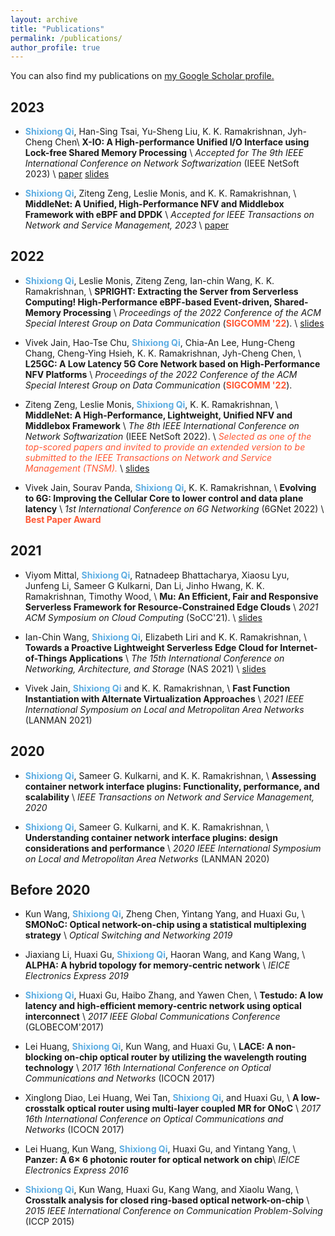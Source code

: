 ```yaml
---
layout: archive
title: "Publications"
permalink: /publications/
author_profile: true
---
```


You can also find my publications on <u><a href="https://scholar.google.com/citations?user=KEpqRlYAAAAJ&hl=en">my Google Scholar profile</a>.</u>

<!-- Click on these icons for the paper <img src="images/file-cloud-download.png"> to download pdf, or <img src="images/media.png"> for media coverage. -->

## 2023
* <span style="color:#5DADE2">**Shixiong Qi**</span>, Han-Sing Tsai, Yu-Sheng Liu, K. K. Ramakrishnan, Jyh-Cheng Chen\\
**X-IO: A High-performance Unified I/O Interface using Lock-free Shared Memory Processing** \\
*Accepted for The 9th IEEE International Conference on Network Softwarization* (IEEE NetSoft 2023) \\
[paper](./papers/xio-netsoft23.pdf) [slides](./slides/X-IO-NetSoft23-conference-talk.pdf)

* <span style="color:#5DADE2">**Shixiong Qi**</span>, Ziteng Zeng, Leslie Monis, and K. K. Ramakrishnan, \\
**MiddleNet: A Unified, High-Performance NFV and Middlebox Framework with eBPF and DPDK** \\
*Accepted for IEEE Transactions on Network and Service Management, 2023* \\
[paper](https://arxiv.org/pdf/2303.04404.pdf)

## 2022
* <span style="color:#5DADE2">**Shixiong Qi**</span>, Leslie Monis, Ziteng Zeng, Ian-chin Wang, K. K. Ramakrishnan, \\
**SPRIGHT: Extracting the Server from Serverless Computing!  High-Performance eBPF-based Event-driven, Shared-Memory Processing** \\
*Proceedings of the 2022 Conference of the ACM Special Interest Group on Data Communication* (<span style="color:#FF5733">**SIGCOMM '22**</span>). \\
[slides](./slides/SPRIGHT-sigcomm22-slides.pdf)

* Vivek Jain, Hao-Tse Chu, <span style="color:#5DADE2">**Shixiong Qi**</span>, Chia-An Lee, Hung-Cheng Chang, Cheng-Ying Hsieh, K. K. Ramakrishnan, Jyh-Cheng Chen, \\
**L25GC: A Low Latency 5G Core Network based on High-Performance NFV Platforms** \\
*Proceedings of the 2022 Conference of the ACM Special Interest Group on Data Communication* (<span style="color:#FF5733">**SIGCOMM '22**</span>).

* Ziteng Zeng, Leslie Monis, <span style="color:#5DADE2">**Shixiong Qi**</span>, K. K. Ramakrishnan, \\
**MiddleNet: A High-Performance, Lightweight,  Unified NFV and Middlebox Framework** \\
*The 8th IEEE International Conference on Network Softwarization* (IEEE NetSoft 2022). \\
<span style="color:#FF5733">*Selected as one of the top-scored papers and invited to provide an extended version to be submitted to the IEEE Transactions on Network and Service Management (TNSM).*</span> \\
[slides](./slides/MiddleNet-NetSoft22-slides.pdf)

* Vivek Jain, Sourav Panda, <span style="color:#5DADE2">**Shixiong Qi**</span>, K. K. Ramakrishnan, \\
**Evolving to 6G: Improving the Cellular Core to lower control and data plane latency** \\
*1st International Conference on 6G Networking* (6GNet 2022) \\
<span style="color:#FF5733">**Best Paper Award**</span>

## 2021
* Viyom Mittal, <span style="color:#5DADE2">**Shixiong Qi**</span>, Ratnadeep Bhattacharya, Xiaosu Lyu, Junfeng Li, Sameer G Kulkarni, Dan Li, Jinho Hwang, K. K. Ramakrishnan, Timothy Wood, \\
**Mu: An Efficient, Fair and Responsive Serverless Framework for Resource-Constrained Edge Clouds** \\
*2021 ACM Symposium on Cloud Computing* (SoCC'21). \\
[slides](./slides/Mu-SoCC'21-short-12min.pdf)

* Ian-Chin Wang, <span style="color:#5DADE2">**Shixiong Qi**</span>, Elizabeth Liri and K. K. Ramakrishnan, \\
**Towards a Proactive Lightweight Serverless Edge Cloud for Internet-of-Things Applications** \\
*The 15th International Conference on Networking, Architecture, and Storage* (NAS 2021) \\
[slides](./slides/NAS'21-v2.pdf)

* Vivek Jain, <span style="color:#5DADE2">**Shixiong Qi**</span> and K. K. Ramakrishnan, \\
**Fast Function Instantiation with Alternate Virtualization Approaches** \\
*2021 IEEE International Symposium on Local and Metropolitan Area Networks* (LANMAN 2021)

## 2020
* <span style="color:#5DADE2">**Shixiong Qi**</span>, Sameer G. Kulkarni, and K. K. Ramakrishnan, \\
**Assessing container network interface plugins: Functionality, performance, and scalability** \\
*IEEE Transactions on Network and Service Management, 2020*

* <span style="color:#5DADE2">**Shixiong Qi**</span>, Sameer G. Kulkarni, and K. K. Ramakrishnan, \\
**Understanding container network interface plugins: design considerations and performance** \\
*2020 IEEE International Symposium on Local and Metropolitan Area Networks* (LANMAN 2020)

## Before 2020
* Kun Wang, <span style="color:#5DADE2">**Shixiong Qi**</span>, Zheng Chen, Yintang Yang, and Huaxi Gu, \\
**SMONoC: Optical network-on-chip using a statistical multiplexing strategy** \\
*Optical Switching and Networking 2019*

* Jiaxiang Li, Huaxi Gu, <span style="color:#5DADE2">**Shixiong Qi**</span>, Haoran Wang, and Kang Wang, \\
**ALPHA: A hybrid topology for memory-centric network** \\
*IEICE Electronics Express 2019*

* <span style="color:#5DADE2">**Shixiong Qi**</span>, Huaxi Gu, Haibo Zhang, and Yawen Chen, \\
**Testudo: A low latency and high-efficient memory-centric network using optical interconnect** \\
*2017 IEEE Global Communications Conference* (GLOBECOM'2017)

* Lei Huang, <span style="color:#5DADE2">**Shixiong Qi**</span>, Kun Wang, and Huaxi Gu, \\
**LACE: A non-blocking on-chip optical router by utilizing the wavelength routing technology** \\
*2017 16th International Conference on Optical Communications and Networks* (ICOCN 2017)

* Xinglong Diao, Lei Huang, Wei Tan, <span style="color:#5DADE2">**Shixiong Qi**</span>, and Huaxi Gu, \\
**A low-crosstalk optical router using multi-layer coupled MR for ONoC** \\
*2017 16th International Conference on Optical Communications and Networks* (ICOCN 2017)

* Lei Huang, Kun Wang, <span style="color:#5DADE2">**Shixiong Qi**</span>, Huaxi Gu, and Yintang Yang, \\
**Panzer: A 6× 6 photonic router for optical network on chip**\\
*IEICE Electronics Express 2016*

* <span style="color:#5DADE2">**Shixiong Qi**</span>, Kun Wang, Huaxi Gu, Kang Wang, and Xiaolu Wang, \\
**Crosstalk analysis for closed ring-based optical network-on-chip** \\
*2015 IEEE International Conference on Communication Problem-Solving* (ICCP 2015)
